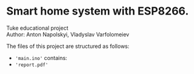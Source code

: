 # Smart home system with ESP8266.

Tuke educational project 
</br>Author: Anton Napolskyi, Vladyslav Varfolomeiev

The files of this project are structured as follows:
- <code>'main.ino'</code> contains:
- <code>'report.pdf'
